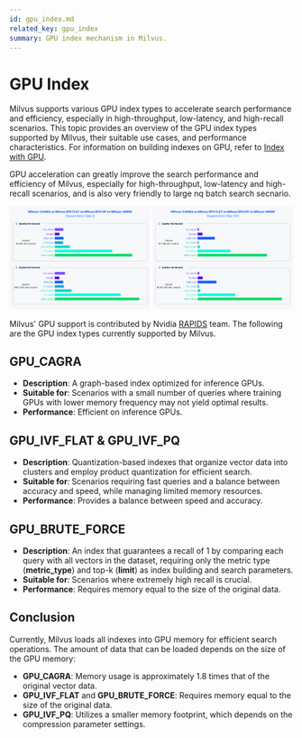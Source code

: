 ```yaml
---
id: gpu_index.md
related_key: gpu_index
summary: GPU index mechanism in Milvus.
---
```


# GPU Index

Milvus supports various GPU index types to accelerate search performance and efficiency, especially in high-throughput, low-latency, and high-recall scenarios. This topic provides an overview of the GPU index types supported by Milvus, their suitable use cases, and performance characteristics. For information on building indexes on GPU, refer to [Index with GPU](index-with-gpu.md).

GPU acceleration can greatly improve the search performance and efficiency of Milvus, especially for high-throughput, low-latency and high-recall scenarios, and is also very friendly to large nq batch search secnario.

![performance](../../../assets/gpu_index.png)

Milvus' GPU support is contributed by Nvidia [RAPIDS](https://rapids.ai/) team. The following are the GPU index types currently supported by Milvus.

## GPU_CAGRA

- **Description**: A graph-based index optimized for inference GPUs.
- **Suitable for**: Scenarios with a small number of queries where training GPUs with lower memory frequency may not yield optimal results.
- **Performance**: Efficient on inference GPUs.

## GPU_IVF_FLAT & GPU_IVF_PQ

- **Description**: Quantization-based indexes that organize vector data into clusters and employ product quantization for efficient search.
- **Suitable for**: Scenarios requiring fast queries and a balance between accuracy and speed, while managing limited memory resources.
- **Performance**: Provides a balance between speed and accuracy.

## GPU_BRUTE_FORCE

- **Description**: An index that guarantees a recall of 1 by comparing each query with all vectors in the dataset, requiring only the metric type (__metric_type__) and top-k (__limit__) as index building and search parameters.
- **Suitable for**: Scenarios where extremely high recall is crucial.
- **Performance**: Requires memory equal to the size of the original data.

## Conclusion

Currently, Milvus loads all indexes into GPU memory for efficient search operations. The amount of data that can be loaded depends on the size of the GPU memory:

- **GPU_CAGRA**: Memory usage is approximately 1.8 times that of the original vector data.
- **GPU_IVF_FLAT** and **GPU_BRUTE_FORCE**: Requires memory equal to the size of the original data.
- **GPU_IVF_PQ**: Utilizes a smaller memory footprint, which depends on the compression parameter settings.
